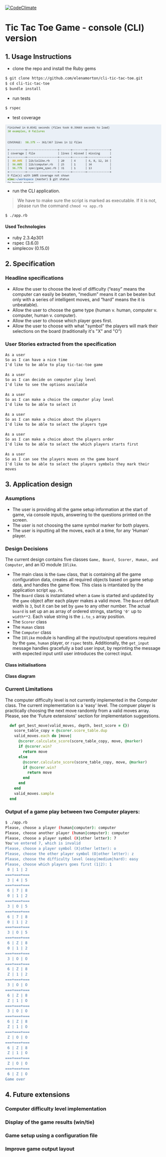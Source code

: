 [![CodeClimate](https://codeclimate.com/github/elenamorton/cli-tic-tac-toe/badges/gpa.svg)](https://codeclimate.com/github/elenamorton/cli-tic-tac-toe)


# Tic Tac Toe Game - console (CLI) version

## 1. Usage Instructions
* clone the repo and install the Ruby gems
```sh
$ git clone https://github.com/elenamorton/cli-tic-tac-toe.git
$ cd cli-tic-tac-toe
$ bundle install
```
* run tests
```sh
$ rspec
```
* test coverage

![Test coverage](./docs/coverage_new.png)

* run the CLI application.
> We have to make sure the script is marked as executable. If it is not, please run the command `chmod +x app.rb`
```sh
$ ./app.rb
```

#### Used Technologies
* ruby 2.3.4p301
* rspec (3.6.0)
* simplecov (0.15.0)

## 2. Specification

### Headline specifications
* Allow the user to choose the level of difficulty (“easy” means the computer can easily be beaten, “medium” means it can be beaten but only with a series of intelligent moves, and “hard” means the it is unbeatable).
* Allow the user to choose the game type (human v. human, computer v. computer, human v. computer).
* Allow the user to choose which player goes first.
* Allow the user to choose with what "symbol" the players will mark their selections on the board (traditionally it's "X" and "O")

### User Stories extracted from the specification

```
As a user
So as I can have a nice time
I'd like to be able to play tic-tac-toe game

As a user
So as I can decide on computer play level
I'd like to see the options available

As a user
So as I can make a choice the computer play level
I'd like to be able to select it

As a user
So as I can make a choice about the players
I'd like to be able to select the players type

As a user
So as I can make a choice about the players order
I'd like to be able to select the which players starts first

As a user
So as I can see the players moves on the game board
I'd like to be able to select the players symbols they mark their moves
```

## 3. Application design

### Asumptions
* The user is providing all the game setup information at the start of game, via console inputs, answering to the questions printed on the screen.
* The user is not choosing the same symbol marker for both players.
* The user is inputting all the moves, each at a time, for any 'Human' player.

### Design Decisions
The current design contains five classes `Game, Board, Scorer, Human, and Computer`,  and an IO module `IOlike`.
* The main class is the `Game` class, that is containing all the game configuration data, creates all required objects based on game setup data, and handles the game flow.
This class is intantiated by the application script `app.rb`.
* The `Board` class is instantiated when a `Game` is started and updated by the `game` object after each player makes a valid move. The `Board` default width is `3`, but it can be set by `game` to any other number.
The actual `board` is set up an as array of ordered strings, starting `'0'` up to `width**2`. Each value string is the `i.to_s` array position.
* The `Scorer` class
* The `Human` class
* The `Computer` class
* The `IOlike` module is handling all the input/output operations required by the `game`, `human` player, or `rspec` tests. Additionally, the `get_input` message handles gracefully a bad user input, by reprinting the message with expected input until user introduces the correct input. 

#### Class initialisations
#### Class diagram

### Current Limitations
The computer difficulty level is not currently implemented in the Computer class. The current implementation is a 'easy' level. The compuer player is practically choosing the next move randomly from a valid moves array.
Please, see the 'Future extensions' section for implementation suggestions.

```ruby
  def get_best_move(valid_moves, depth, best_score = {})
    score_table_copy = @scorer.score_table.dup
    valid_moves.each do |move|
      @scorer.calculate_score(score_table_copy, move, @marker)
      if @scorer.win?
        return move
      else
        @scorer.calculate_score(score_table_copy, move, @marker)
        if @scorer.win?
          return move
        end
      end
    end
    valid_moves.sample
  end
```

### Output of a game play between two Computer players:

```sh
$ ./app.rb
Please, choose a player (human|computer): computer
Please, choose another player (human|computer): computer
Please, choose a player symbol (X|other letter): 7
You've entered 7, which is invalid
Please, choose a player symbol (X|other letter): o
Please, choose the other player symbol (O|other letter): z
Please, choose the difficulty level (easy|medium|hard): easy
Please, choose which players goes first (1|2): 1
 0 | 1 | 2 
===+===+===
 3 | 4 | 5 
===+===+===
 6 | 7 | 8 
 0 | 1 | 2 
===+===+===
 3 | O | 5 
===+===+===
 6 | 7 | 8 
 0 | 1 | 2 
===+===+===
 3 | O | 5 
===+===+===
 6 | Z | 8 
 0 | 1 | 2 
===+===+===
 3 | O | O 
===+===+===
 6 | Z | 8 
 Z | 1 | 2 
===+===+===
 3 | O | O 
===+===+===
 6 | Z | 8 
 Z | 1 | O 
===+===+===
 3 | O | O 
===+===+===
 6 | Z | 8 
 Z | 1 | O 
===+===+===
 Z | O | O 
===+===+===
 6 | Z | 8 
 Z | 1 | O 
===+===+===
 Z | O | O 
===+===+===
 6 | Z | O 
Game over
```
## 4. Future extensions

### Computer difficulty level implementation
### Display of the game results (win/tie)
### Game setup using a configuration file
### Improve game output layout
